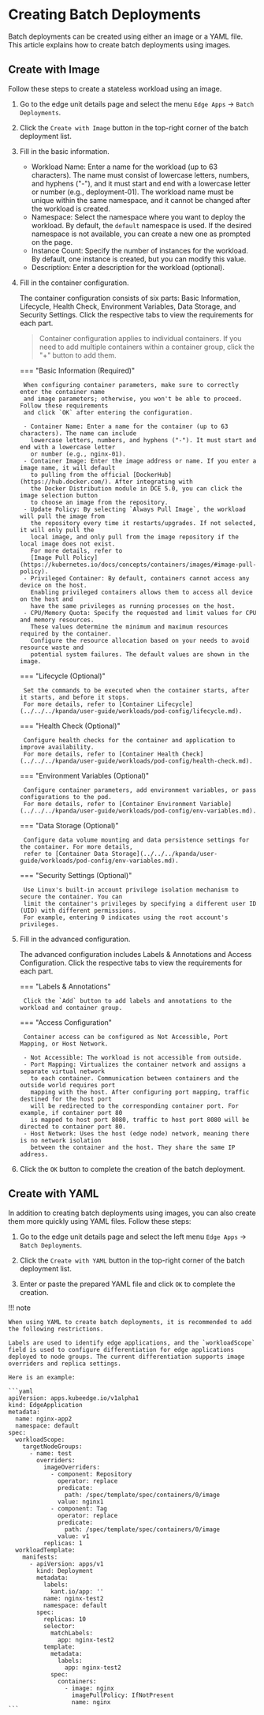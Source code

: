 # Creating Batch Deployments

Batch deployments can be created using either an image or a YAML file. This article explains how to create batch deployments using images.

## Create with Image

Follow these steps to create a stateless workload using an image.

1. Go to the edge unit details page and select the menu `Edge Apps` -> `Batch Deployments`.

2. Click the `Create with Image` button in the top-right corner of the batch deployment list.

3. Fill in the basic information.

    - Workload Name: Enter a name for the workload (up to 63 characters). The name must consist of
      lowercase letters, numbers, and hyphens ("-"), and it must start and end with a lowercase letter
      or number (e.g., deployment-01). The workload name must be unique within the same namespace,
      and it cannot be changed after the workload is created.
    - Namespace: Select the namespace where you want to deploy the workload. By default, the
      `default` namespace is used. If the desired namespace is not available, you can create
      a new one as prompted on the page.
    - Instance Count: Specify the number of instances for the workload. By default, one instance is
      created, but you can modify this value.
    - Description: Enter a description for the workload (optional).

4. Fill in the container configuration.

    The container configuration consists of six parts: Basic Information, Lifecycle, Health Check,
    Environment Variables, Data Storage, and Security Settings. Click the respective tabs to
    view the requirements for each part.

    > Container configuration applies to individual containers. If you need to add multiple
    > containers within a container group, click the "+" button to add them.

    === "Basic Information (Required)"

        When configuring container parameters, make sure to correctly enter the container name
        and image parameters; otherwise, you won't be able to proceed. Follow these requirements
        and click `OK` after entering the configuration.

        - Container Name: Enter a name for the container (up to 63 characters). The name can include
          lowercase letters, numbers, and hyphens ("-"). It must start and end with a lowercase letter
          or number (e.g., nginx-01).
        - Container Image: Enter the image address or name. If you enter a image name, it will default
          to pulling from the official [DockerHub](https://hub.docker.com/). After integrating with
          the Docker Distribution module in DCE 5.0, you can click the image selection button
          to choose an image from the repository.
        - Update Policy: By selecting `Always Pull Image`, the workload will pull the image from
          the repository every time it restarts/upgrades. If not selected, it will only pull the
          local image, and only pull from the image repository if the local image does not exist.
          For more details, refer to
          [Image Pull Policy](https://kubernetes.io/docs/concepts/containers/images/#image-pull-policy).
        - Privileged Container: By default, containers cannot access any device on the host.
          Enabling privileged containers allows them to access all device on the host and
          have the same privileges as running processes on the host.
        - CPU/Memory Quota: Specify the requested and limit values for CPU and memory resources.
          These values determine the minimum and maximum resources required by the container.
          Configure the resource allocation based on your needs to avoid resource waste and
          potential system failures. The default values are shown in the image.

    === "Lifecycle (Optional)"

        Set the commands to be executed when the container starts, after it starts, and before it stops.
        For more details, refer to [Container Lifecycle](../../../kpanda/user-guide/workloads/pod-config/lifecycle.md).

    === "Health Check (Optional)"

        Configure health checks for the container and application to improve availability.
        For more details, refer to [Container Health Check](../../../kpanda/user-guide/workloads/pod-config/health-check.md).

    === "Environment Variables (Optional)"

        Configure container parameters, add environment variables, or pass configurations to the pod.
        For more details, refer to [Container Environment Variable](../../../kpanda/user-guide/workloads/pod-config/env-variables.md).

    === "Data Storage (Optional)"

        Configure data volume mounting and data persistence settings for the container. For more details,
        refer to [Container Data Storage](../../../kpanda/user-guide/workloads/pod-config/env-variables.md).

    === "Security Settings (Optional)"

        Use Linux's built-in account privilege isolation mechanism to secure the container. You can
        limit the container's privileges by specifying a different user ID (UID) with different permissions.
        For example, entering 0 indicates using the root account's privileges.


5. Fill in the advanced configuration.

    The advanced configuration includes Labels & Annotations and Access Configuration.
    Click the respective tabs to view the requirements for each part.

    === "Labels & Annotations"

        Click the `Add` button to add labels and annotations to the workload and container group.

    === "Access Configuration"

        Container access can be configured as Not Accessible, Port Mapping, or Host Network.

        - Not Accessible: The workload is not accessible from outside.
        - Port Mapping: Virtualizes the container network and assigns a separate virtual network
          to each container. Communication between containers and the outside world requires port
          mapping with the host. After configuring port mapping, traffic destined for the host port
          will be redirected to the corresponding container port. For example, if container port 80
          is mapped to host port 8080, traffic to host port 8080 will be directed to container port 80.
        - Host Network: Uses the host (edge node) network, meaning there is no network isolation
          between the container and the host. They share the same IP address.

6. Click the `OK` button to complete the creation of the batch deployment.

## Create with YAML

In addition to creating batch deployments using images, you can also create them more quickly using YAML files. Follow these steps:

1. Go to the edge unit details page and select the left menu `Edge Apps` -> `Batch Deployments`.

2. Click the `Create with YAML` button in the top-right corner of the batch deployment list.

3. Enter or paste the prepared YAML file and click `OK` to complete the creation.

!!! note

    When using YAML to create batch deployments, it is recommended to add the following restrictions.

    Labels are used to identify edge applications, and the `workloadScope` field is used to configure differentiation for edge applications deployed to node groups. The current differentiation supports image overriders and replica settings.

    Here is an example:

    ```yaml
    apiVersion: apps.kubeedge.io/v1alpha1
    kind: EdgeApplication
    metadata:
      name: nginx-app2
      namespace: default
    spec:
      workloadScope:
        targetNodeGroups:
          - name: test
            overriders:
              imageOverriders:
                - component: Repository
                  operator: replace
                  predicate:
                    path: /spec/template/spec/containers/0/image
                  value: nginx1
                - component: Tag
                  operator: replace
                  predicate:
                    path: /spec/template/spec/containers/0/image
                  value: v1
              replicas: 1
      workloadTemplate:
        manifests:
          - apiVersion: apps/v1
            kind: Deployment
            metadata:
              labels:
                kant.io/app: ''
              name: nginx-test2
              namespace: default
            spec:
              replicas: 10
              selector:
                matchLabels:
                  app: nginx-test2
              template:
                metadata:
                  labels:
                    app: nginx-test2
                spec:
                  containers:
                    - image: nginx
                      imagePullPolicy: IfNotPresent
                      name: nginx
    ```
